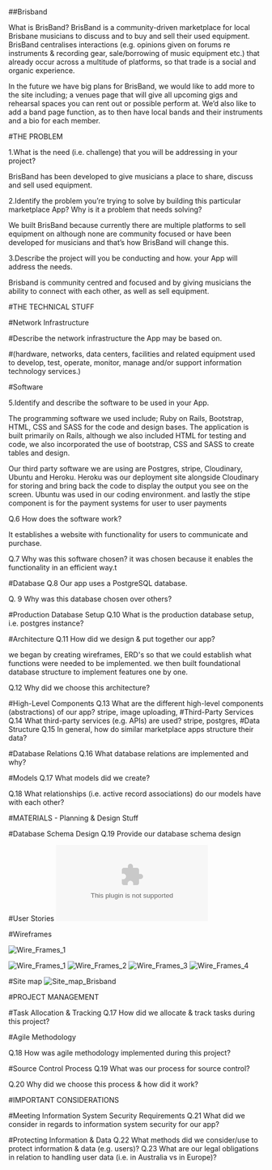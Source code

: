 ##Brisband


What is BrisBand?  BrisBand is a community-driven marketplace for local Brisbane musicians to discuss and to buy and sell their used equipment. 
BrisBand centralises interactions (e.g. opinions given on forums re instruments & recording gear, sale/borrowing of music equipment etc.) that already occur across a multitude of platforms, so that trade is a social and organic experience.

In the future we have big plans for BrisBand, we would like to add more to the site including; a venues page that will give all upcoming gigs and rehearsal spaces you can rent out or possible perform at. We’d also like to add a band page function, as to then have local bands and their instruments and a bio for each member.



#THE PROBLEM

1.What is the need (i.e. challenge) that you will be addressing in your project?

BrisBand has been developed to give musicians a place to share, discuss and sell used equipment. 



2.Identify the problem you’re trying to solve by building this particular marketplace App? Why is it a problem that needs solving?


We built BrisBand because currently there are multiple platforms to sell equipment on although none are community focused or have been developed for musicians and that’s how BrisBand will change this.


3.Describe the project will you be conducting and how. your App will address the needs.

Brisband is community centred and focused and by giving musicians the ability to connect with each other, as well as sell equipment. 
 

#THE TECHNICAL STUFF

#Network Infrastructure

#Describe the network infrastructure the App may be based on.


#(hardware, networks, data centers, facilities and related equipment used to develop, test, operate, monitor, manage and/or support information technology services.)



#Software

5.Identify and describe the software to be used in your App.

The programming software we used include; Ruby on Rails, Bootstrap, HTML, CSS and SASS for the code and design bases. The application is built primarily on Rails, although we also included HTML for testing and code, we also incorporated the use of bootstrap, CSS and SASS to create tables and design.

Our third party software we are using are Postgres, stripe, Cloudinary, Ubuntu and Heroku.
Heroku was our deployment site alongside Cloudinary for storing and bring back the code to display the output you see on the screen.
Ubuntu was used in our coding environment.
and lastly the stipe component is for the payment systems for user to user payments 


Q.6 How does the software work? 

It establishes a website with functionality for users to communicate and purchase.

Q.7 Why was this software chosen?
it was chosen because it enables the functionality in an efficient way.t

#Database
Q.8 Our app uses a PostgreSQL database.

Q. 9 Why was this database chosen over others?

#Production Database Setup
Q.10 What is the production database setup, i.e. postgres instance?

#Architecture
Q.11 How did we design & put together our app?

we began by creating wireframes, ERD's so that we could establish what functions were needed to be implemented.
we then built foundational database structure to implement features one by one.

Q.12 Why did we choose this architecture?

#High-Level Components
Q.13 What are the different high-level components (abstractions) of our app?
stripe, image uploading, 
#Third-Party Services
Q.14 What third-party services (e.g. APIs) are used?
stripe, postgres, 
#Data Structure
Q.15 In general, how do similar marketplace apps structure their data?


#Database Relations
Q.16 What database relations are implemented and why?

#Models
Q.17 What models did we create?

Q.18 What relationships (i.e. active record associations) do our models have with each other?


#MATERIALS - Planning & Design Stuff

#Database Schema Design
Q.19 Provide our database schema design


#User Stories
![User_Stories](./Downloads/User_Stories_&_Models_Brisband.docx)



#Wireframes

![Wire_Frames_1](./Download/BrisBand_Wireframes.JPG)


![Wire_Frames_1](./Picture/Wire_frames1_Brisband.JPG)
![Wire_Frames_2](./Picture/Wire_frames2_Brisband.JPG)
![Wire_Frames_3](./Picture/Wire_frames3_Brisband.JPG)
![Wire_Frames_4](./Picture/Wire_frames4_Brisband.JPG)




#Site map
![Site_map_Brisband](./Picture/Site_map_Brisband.JPG)



#PROJECT MANAGEMENT

#Task Allocation & Tracking
Q.17 How did we allocate & track tasks during this project?

#Agile Methodology


Q.18 How was agile methodology implemented during this project?

#Source Control Process
Q.19 What was our process for source control?

Q.20 Why did we choose this process & how did it work?


#IMPORTANT CONSIDERATIONS

#Meeting Information System Security Requirements
Q.21 What did we consider in regards to information system security for our app?

#Protecting Information & Data
Q.22 What methods did we consider/use to protect information & data (e.g. users)?
Q.23 What are our legal obligations in relation to handling user data (i.e. in Australia vs in Europe)?
